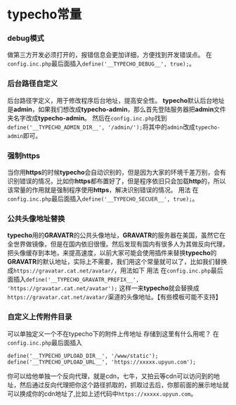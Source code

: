 # typecho常量

### debug模式
做第三方开发必须打开的，报错信息会更加详细，方便找到开发错误点。
在`config.inc.php`最后面插入`define('__TYPECHO_DEBUG__', true);`。

### 后台路径自定义
后台路径字定义，用于修改程序后台地址，提高安全性。
**typecho**默认后台地址是**admin**，如果我们想改成**typecho-admin**，那么首先登陆服务器把**admin**文件夹名字改成**typecho-admin**。
然后在`config.inc.php`找到`define('__TYPECHO_ADMIN_DIR__', '/admin/');`将其中的`admin`改成`typecho-admin`即可。

### 强制https
当你用**https**的时候**typecho**会自动识别的，但是因为大家的环境千差万别，会有识别错误的情况，比如你**https**都布置好了，但是程序依旧只会加载**http**的，所以该常量的作用就是强制程序使用**https**，解决识别错误的情况。
用法
在`config.inc.php`最后面插入`define('__TYPECHO_SECUER__', true);`。

### 公共头像地址替换

**typecho**用的**GRAVATR**的公共头像地址，**GRAVATR**的服务器在美国，虽然它在全世界做镜像，但是在国内依旧很慢。然后发现有国内有很多人为其做反向代理，把头像缓存到本地，来提高速度，以前大家可能会使用插件来替换**typecho**的**GRAVATR**的默认地址，实际上不需要，我们用这个常量就可以了，比如我们替换成`https://gravatar.cat.net/avatar/`，用法如下
用法
在`config.inc.php`最后面插入`define('__TYPECHO_GRAVATR_PREFIX__', 'https://gravatar.cat.net/avatar');`
这样一来**typecho**就会替换成`https://gravatar.cat.net/avatar/`渠道的头像地址。【有些模板可能不支持】

### 自定义上传附件目录

可以单独定义一个不在typecho下的附件上传地址
存储到这里有什么用呢？
在`config.inc.php`最后面插入

```
define('__TYPECHO_UPLOAD_DIR__', '/www/static');
define('__TYPECHO_UPLOAD_URL__', 'https://xxxxx.upyun.com');
```

你可以给他单独一个反向代理，就是cdn，七牛，又拍云等cdn可以访问到的地址，然后通过反向代理把你这个路径抓取的，抓取过去后，你那前面的展示地址就可以换成你的cdn地址了,比如上述代码中`https://xxxxx.upyun.com`。
